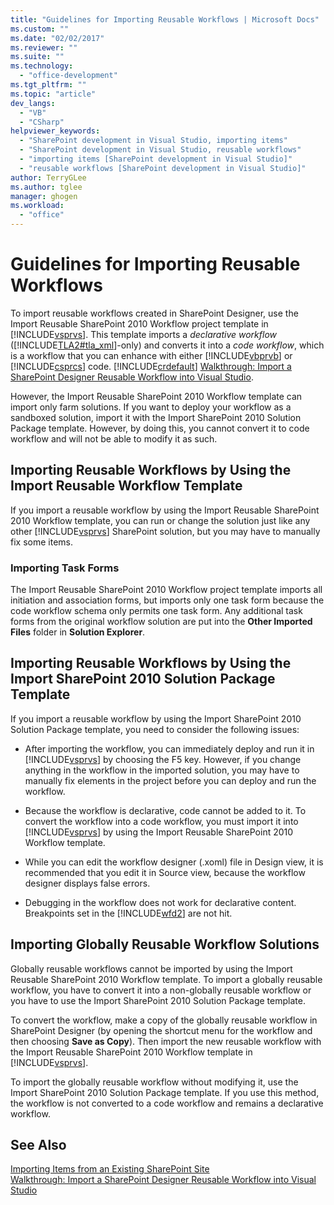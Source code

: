 ```yaml
---
title: "Guidelines for Importing Reusable Workflows | Microsoft Docs"
ms.custom: ""
ms.date: "02/02/2017"
ms.reviewer: ""
ms.suite: ""
ms.technology: 
  - "office-development"
ms.tgt_pltfrm: ""
ms.topic: "article"
dev_langs: 
  - "VB"
  - "CSharp"
helpviewer_keywords: 
  - "SharePoint development in Visual Studio, importing items"
  - "SharePoint development in Visual Studio, reusable workflows"
  - "importing items [SharePoint development in Visual Studio]"
  - "reusable workflows [SharePoint development in Visual Studio]"
author: TerryGLee
ms.author: tglee
manager: ghogen
ms.workload: 
  - "office"
---
```

# Guidelines for Importing Reusable Workflows
  To import reusable workflows created in SharePoint Designer, use the Import Reusable SharePoint 2010 Workflow project template in [!INCLUDE[vsprvs](../sharepoint/includes/vsprvs-md.md)]. This template imports a *declarative* *workflow* ([!INCLUDE[TLA2#tla_xml](../sharepoint/includes/tla2sharptla-xml-md.md)]-only) and converts it into a *code workflow*, which is a workflow that you can enhance with either [!INCLUDE[vbprvb](../sharepoint/includes/vbprvb-md.md)] or [!INCLUDE[csprcs](../sharepoint/includes/csprcs-md.md)] code. [!INCLUDE[crdefault](../sharepoint/includes/crdefault-md.md)] [Walkthrough: Import a SharePoint Designer Reusable Workflow into Visual Studio](../sharepoint/walkthrough-import-a-sharepoint-designer-reusable-workflow-into-visual-studio.md).  
  
 However, the Import Reusable SharePoint 2010 Workflow template can import only farm solutions. If you want to deploy your workflow as a sandboxed solution, import it with the Import SharePoint 2010 Solution Package template. However, by doing this, you cannot convert it to code workflow and will not be able to modify it as such.  
  
## Importing Reusable Workflows by Using the Import Reusable Workflow Template  
 If you import a reusable workflow by using the Import Reusable SharePoint 2010 Workflow template, you can run or change the solution just like any other [!INCLUDE[vsprvs](../sharepoint/includes/vsprvs-md.md)] SharePoint solution, but you may have to manually fix some items.  
  
### Importing Task Forms  
 The Import Reusable SharePoint 2010 Workflow project template imports all initiation and association forms, but imports only one task form because the code workflow schema only permits one task form. Any additional task forms from the original workflow solution are put into the **Other Imported Files** folder in **Solution Explorer**.  
  
## Importing Reusable Workflows by Using the Import SharePoint 2010 Solution Package Template  
 If you import a reusable workflow by using the Import SharePoint 2010 Solution Package template, you need to consider the following issues:  
  
-   After importing the workflow, you can immediately deploy and run it in [!INCLUDE[vsprvs](../sharepoint/includes/vsprvs-md.md)] by choosing the F5 key. However, if you change anything in the workflow in the imported solution, you may have to manually fix elements in the project before you can deploy and run the workflow.  
  
-   Because the workflow is declarative, code cannot be added to it. To convert the workflow into a code workflow, you must import it into [!INCLUDE[vsprvs](../sharepoint/includes/vsprvs-md.md)] by using the Import Reusable SharePoint 2010 Workflow template.  
  
-   While you can edit the workflow designer (.xoml) file in Design view, it is recommended that you edit it in Source view, because the workflow designer displays false errors.  
  
-   Debugging in the workflow does not work for declarative content. Breakpoints set in the [!INCLUDE[wfd2](../sharepoint/includes/wfd2-md.md)] are not hit.  
  
## Importing Globally Reusable Workflow Solutions  
 Globally reusable workflows cannot be imported by using the Import Reusable SharePoint 2010 Workflow template. To import a globally reusable workflow, you have to convert it into a non-globally reusable workflow or you have to use the Import SharePoint 2010 Solution Package template.  
  
 To convert the workflow, make a copy of the globally reusable workflow in SharePoint Designer (by opening the shortcut menu for the workflow and then choosing **Save as Copy**). Then import the new reusable workflow with the Import Reusable SharePoint 2010 Workflow template in [!INCLUDE[vsprvs](../sharepoint/includes/vsprvs-md.md)].  
  
 To import the globally reusable workflow without modifying it, use the Import SharePoint 2010 Solution Package template. If you use this method, the workflow is not converted to a code workflow and remains a declarative workflow.  
  
## See Also  
 [Importing Items from an Existing SharePoint Site](../sharepoint/importing-items-from-an-existing-sharepoint-site.md)   
 [Walkthrough: Import a SharePoint Designer Reusable Workflow into Visual Studio](../sharepoint/walkthrough-import-a-sharepoint-designer-reusable-workflow-into-visual-studio.md)  
  
  